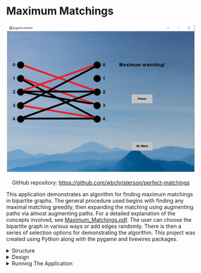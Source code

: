 # Maximum Matchings

<div style="display: flex; flex-direction: column; align-items: center">
    <img alt="Image of the result of the algorithm" width="500" src="/assets/Maximum-Matchings-imgs/main-sample-large.png">
    <div style="margin-top: 20px">
        GitHub repository: <a target="\_blank" href="https://github.com/wbchristerson/perfect-matchings">https://github.com/wbchristerson/perfect-matchings</a>
    </div>
</div>

This application demonstrates an algorithm for finding maximum matchings in bipartite graphs. The general procedure used begins with finding any maximal matching greedily, then expanding the matching using augmenting paths via almost augmenting paths. For a detailed explanation of the concepts involved, see <a href="https://github.com/wbchristerson/perfect-matchings/blob/master/Maximum_Matchings.pdf" target="\_blank">Maximum_Matchings.pdf</a>. The user can choose the bipartite graph in various ways or add edges randomly. There is then a series of selection options for demonstrating the algorithm. This project was created using Python along with the pygame and livewires packages.

<details>
    <summary>Structure</summary>
    <br>
    <ul>
        <li>The user may navigate through the various pages to choose the bipartite graph examined.</li>
        <li>There are options to choose the sizes of the branches as well as which edges appear. Alternatively, edges can be chosen for the user randomly.</li>
        <li>There are then options for attempting to find a maximum matching manually, as well as for immediately displaying a maximum matching. In addition, the user may watch the application of the algorithm continuously or with steps.</li>
    </ul>
</details>

<details>
    <summary>Design</summary>
    <br>
    To navigate throughout the pages of the program, there are buttons which can be hovered over. To push the buttons you must push the space bar while hovered over, rather than clicking.

    The application begins with a page for selecting the left branch size.

    <div style="display: flex; justify-content: center; margin-top: 20px; margin-bottom: 20px">
        <img alt="Left branch selection view" width="400" style="max-height: 500px;" src="/assets/Maximum-Matchings-imgs/left-selection.png" >
    </div>

    This is followed by a similar page for selecting the right branch size.

    <div style="display: flex; justify-content: center; margin-top: 20px; margin-bottom: 20px">
        <img alt="Right branch selection view" width="400" style="max-height: 500px;"
            src="/assets/Maximum-Matchings-imgs/right-selection.png">
    </div>

    The user may then elect to choose edges manually or to allow the program to randomly select edges, adding any individual edge using a pseudo-random number generator with probability 40%. Below is a view for making edge selections manually.

    <div style="display: flex; justify-content: center; margin-top: 20px; margin-bottom: 20px">
        <img alt="Edge selection view" width="400" style="max-height: 500px;"
            src="/assets/Maximum-Matchings-imgs/edge-selection.png">
    </div>

    The user is then taken to a page for selecting the type of operation to apply.

    <div style="display: flex; justify-content: center; margin-top: 20px; margin-bottom: 20px">
        <img alt="Operations options view" width="400" style="max-height: 500px;"
            src="/assets/Maximum-Matchings-imgs/operation-options.png">
    </div>

    Upon selecting the manual matching option, the user is allowed to select edges of the graph to try to find a maximum matching. Congratulations are given upon succeeding.

    <div style="display: flex; justify-content: center; margin-top: 20px; margin-bottom: 20px">
        <img alt="Manual matching view" width="400" style="max-height: 500px;"
            src="/assets/Maximum-Matchings-imgs/manual-match.png">
    </div>

    After selecting the automatic matching option, a maximum matching is immediately displayed.

    <div style="display: flex; justify-content: center; margin-top: 20px; margin-bottom: 20px">
        <img alt="Automatically generated maximum matching displayed" style="max-height: 500px;" width="400"
            src="/assets/Maximum-Matchings-imgs/match-automatic.png">
    </div>

    If the user selects the option to watch the algorithm, the steps of the algorithm will be displayed with changes occurring every few seconds (with a pause button available). The first image below is a still of the initial greedy matching generation and the second image below is a still of the identification of an augmenting path to increase the size of the matching.

    <div style="display: flex; justify-content: center; margin-top: 20px; margin-bottom: 20px">
        <img alt="Greedy matching search view" width="400" style="max-height: 500px;"
            src="/assets/Maximum-Matchings-imgs/matching-watch-A.png">
    </div>

    <div style="display: flex; justify-content: center; margin-bottom: 20px;">
        <img alt="Identification of an augmenting path" width="400" style="max-height: 500px;"
            src="/assets/Maximum-Matchings-imgs/matching-watch-B.png">
    </div>

    The fourth option also displays the steps of the algorithm but with buttons to follow the steps.

    <div style="margin-top: 20px"></div>
</details>

<details>
    <summary>Running The Application</summary>
    <br>
    You will need to have Python installed, as well as the pygame and livewires libraries. The version of livewires used for this project was taken from this <a href="http://www.delmarlearning.com/companions/content/1435455002/downloads/index.asp?isbn=1435455002" target="\_blank">download</a> (which also contains downloads for Python and pygame), under "Book related software". To download Python only, visit this <a href="https://www.python.org/downloads/" target="\_blank">page</a>.

    <br>
    <br>

    To download, clone the repository using this terminal command:<br>
    <code style="margin-top: 20px;">git clone https://github.com/wbchristerson/perfect-matchings.git</code>

    <br>
    <br>
    Alternatively, follow the instructions below to download to a hard drive:
    <ul>
        <li>Navigate to <a href="https://github.com/wbchristerson/perfect-matchings" target="\_blank">this page</a>.</li>
        <li>Click the green "Clone or download" button towards the right then choose "Download ZIP".</li>
        <li>Find the folder <code>perfect-matchings-master</code> in your Downloads folder or wherever it was placed on your device.</li>
        <li>Right click and choose "Extract All" then extract.</li>
        <li>From within the directory generated through extraction (named <code>perfect-matchings-master</code>, unless you changed the file name), double click on the batch file <code>main.bat</code>. A window will open on screen, beginning the program.</li>
    </ul>
    If you encounter errors involving <code>pygame</code> or <code>livewires</code>, make sure that those packages are installed in <code>lib/site-packages</code> from the level of the directory containing this project.

    <div style="margin-top: 20px"></div>
</details>
